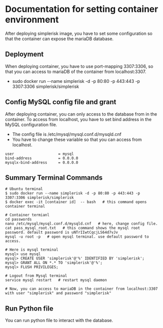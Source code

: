 # Documentation for setting container environment

After deploying simplerisk image, you have to set some configuration so that the container can expose the mariaDB database.

## Deployment 
When deploying container, you have to use port-mapping 3307:3306, so that you can access to mariaDB of the container from localhost:3307.
- sudo docker run --name simplerisk -d -p 80:80 -p 443:443 -p 3307:3306 simplerisk/simplerisk

## Config MySQL config file and grant
After deploying container, you can only access to the database from in the container.
To access from localhost, you have to set bind address in the MySQL configuration file.
- The config file is /etc/mysql/mysql.conf.d/mysqld.cnf
- You have to change these variable so that you can access from localhost.
```Shell
user                    = mysql
bind-address            = 0.0.0.0
mysqlx-bind-address     = 0.0.0.0
```


## Summary Terminal Commands
```Shell
# Ubuntu terminal
$ sudo docker run --name simplerisk -d -p 80:80 -p 443:443 -p 3307:3306 simplerisk/simplerisk
$ docker exec -it [container id]  -- bash   # this command opens container terminal

# Container termianl
cd passwords
nano /etc/mysql/mysql.conf.d/mysqld.cnf   # here, change config file.
cat pass_mysql_root.txt   # this command shows the mysql root password. default password is uNTrIIwtCqcjLS64d7vJv
mysql -u root -p   # open mysql terminal. use default password to access.

# Here is mysql terminal
mysql> use mysql
mysql> CREATE USER 'simplerisk'@'%' IDENTIFIED BY 'simplerisk';
mysql> GRANT ALL ON *.* TO 'simplerisk'@'%';
mysql> FLUSH PRIVILEGES;

# Logout from Mysql terminal
service mysql restart   # restart mysql daemon

# Now, you can access to mariaDB in the container from localhost:3307 with user "simplerisk" and password "simplerisk"
```

## Run Python file

You can run python file to interact with the database.